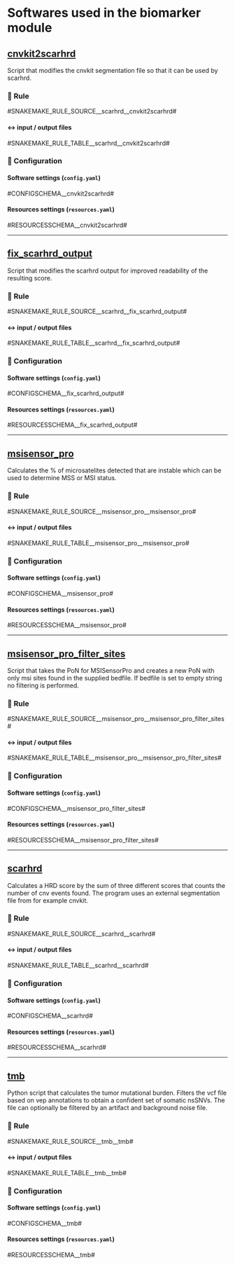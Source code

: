# Softwares used in the biomarker module

## [cnvkit2scarhrd](https://github.com/hydra-genetics/biomarker/blob/develop/workflow/scripts/cnvkit2scarhrd.py)
Script that modifies the cnvkit segmentation file so that it can be used by scarhrd.

### :snake: Rule

#SNAKEMAKE_RULE_SOURCE__scarhrd__cnvkit2scarhrd#

#### :left_right_arrow: input / output files

#SNAKEMAKE_RULE_TABLE__scarhrd__cnvkit2scarhrd#

### :wrench: Configuration

#### Software settings (`config.yaml`)

#CONFIGSCHEMA__cnvkit2scarhrd#

#### Resources settings (`resources.yaml`)

#RESOURCESSCHEMA__cnvkit2scarhrd#

---

## [fix_scarhrd_output](https://github.com/hydra-genetics/biomarker/blob/develop/workflow/scripts/fix_scarhrd_output.py)
Script that modifies the scarhrd output for improved readability of the resulting score.

### :snake: Rule

#SNAKEMAKE_RULE_SOURCE__scarhrd__fix_scarhrd_output#

#### :left_right_arrow: input / output files

#SNAKEMAKE_RULE_TABLE__scarhrd__fix_scarhrd_output#

### :wrench: Configuration

#### Software settings (`config.yaml`)

#CONFIGSCHEMA__fix_scarhrd_output#

#### Resources settings (`resources.yaml`)

#RESOURCESSCHEMA__fix_scarhrd_output#

---

## [msisensor_pro](https://github.com/xjtu-omics/msisensor-pro)
Calculates the % of microsatelites detected that are instable which can be used to determine MSS or MSI status.

### :snake: Rule

#SNAKEMAKE_RULE_SOURCE__msisensor_pro__msisensor_pro#

#### :left_right_arrow: input / output files

#SNAKEMAKE_RULE_TABLE__msisensor_pro__msisensor_pro#

### :wrench: Configuration

#### Software settings (`config.yaml`)

#CONFIGSCHEMA__msisensor_pro#

#### Resources settings (`resources.yaml`)

#RESOURCESSCHEMA__msisensor_pro#

---

## [msisensor_pro_filter_sites](https://github.com/hydra-genetics/biomarker/blob/develop/workflow/scripts/msisensor_pro_filter_sites.py)
Script that takes the PoN for MSISensorPro and creates a new PoN with only msi sites found in the supplied bedfile. If bedfile is set to empty string no filtering is performed.

### :snake: Rule

#SNAKEMAKE_RULE_SOURCE__msisensor_pro__msisensor_pro_filter_sites#

#### :left_right_arrow: input / output files

#SNAKEMAKE_RULE_TABLE__msisensor_pro__msisensor_pro_filter_sites#

### :wrench: Configuration

#### Software settings (`config.yaml`)

#CONFIGSCHEMA__msisensor_pro_filter_sites#

#### Resources settings (`resources.yaml`)

#RESOURCESSCHEMA__msisensor_pro_filter_sites#

---

## [scarhrd](https://github.com/sztup/scarHRD)
Calculates a HRD score by the sum of three different scores that counts the number of cnv events found. The program uses an external segmentation file from for example cnvkit.

### :snake: Rule

#SNAKEMAKE_RULE_SOURCE__scarhrd__scarhrd#

#### :left_right_arrow: input / output files

#SNAKEMAKE_RULE_TABLE__scarhrd__scarhrd#

### :wrench: Configuration

#### Software settings (`config.yaml`)

#CONFIGSCHEMA__scarhrd#

#### Resources settings (`resources.yaml`)

#RESOURCESSCHEMA__scarhrd#

---

## [tmb](https://github.com/hydra-genetics/biomarker/blob/develop/workflow/scripts/tmb.py)
Python script that calculates the tumor mutational burden. Filters the vcf file based on vep annotations to obtain a confident set of somatic nsSNVs. The file can optionally be filtered by an artifact and background noise file. 

### :snake: Rule

#SNAKEMAKE_RULE_SOURCE__tmb__tmb#

#### :left_right_arrow: input / output files

#SNAKEMAKE_RULE_TABLE__tmb__tmb#

### :wrench: Configuration

#### Software settings (`config.yaml`)

#CONFIGSCHEMA__tmb#

#### Resources settings (`resources.yaml`)

#RESOURCESSCHEMA__tmb#
